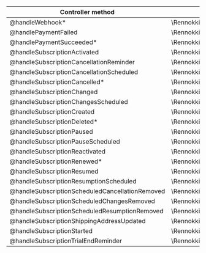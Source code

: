 | Controller method                               | Event class                                                                  |
|-------------------------------------------------|------------------------------------------------------------------------------|
| @handleWebhook*                                 | \Rennokki\Chargeswarm\Events\WebhookReceived::class                          |
| @handlePaymentFailed                            | \Rennokki\Chargeswarm\Events\PaymentFailed::class                            |
| @handlePaymentSucceeded*                        | \Rennokki\Chargeswarm\Events\PaymentSucceeded::class                         |
| @handleSubscriptionActivated                    | \Rennokki\Chargeswarm\Events\SubscriptionActivated::class                    |
| @handleSubscriptionCancellationReminder         | \Rennokki\Chargeswarm\Events\SubscriptionCancellationReminder::class         |
| @handleSubscriptionCancellationScheduled        | \Rennokki\Chargeswarm\Events\SubscriptionCancellationScheduled::class        |
| @handleSubscriptionCancelled*                   | \Rennokki\Chargeswarm\Events\SubscriptionCancelled::class                    |
| @handleSubscriptionChanged                      | \Rennokki\Chargeswarm\Events\SubscriptionChanged::class                      |
| @handleSubscriptionChangesScheduled             | \Rennokki\Chargeswarm\Events\SubscriptionChangesScheduled::class             |
| @handleSubscriptionCreated                      | \Rennokki\Chargeswarm\Events\SubscriptionCreated::class                      |
| @handleSubscriptionDeleted*                     | \Rennokki\Chargeswarm\Events\SubscriptionDeleted::class                      |
| @handleSubscriptionPaused                       | \Rennokki\Chargeswarm\Events\SubscriptionPaused::class                       |
| @handleSubscriptionPauseScheduled               | \Rennokki\Chargeswarm\Events\SubscriptionPauseScheduled::class               |
| @handleSubscriptionReactivated                  | \Rennokki\Chargeswarm\Events\SubscriptionReactivated::class                  |
| @handleSubscriptionRenewed*                     | \Rennokki\Chargeswarm\Events\SubscriptionRenewed::class                      |
| @handleSubscriptionResumed                      | \Rennokki\Chargeswarm\Events\SubscriptionResumed::class                      |
| @handleSubscriptionResumptionScheduled          | \Rennokki\Chargeswarm\Events\SubscriptionResumptionScheduled::class          |
| @handleSubscriptionScheduledCancellationRemoved | \Rennokki\Chargeswarm\Events\SubscriptionScheduledCancellationRemoved::class |
| @handleSubscriptionScheduledChangesRemoved      | \Rennokki\Chargeswarm\Events\SubscriptionScheduledChangesRemoved::class      |
| @handleSubscriptionScheduledResumptionRemoved   | \Rennokki\Chargeswarm\Events\SubscriptionScheduledResumptionRemoved::class   |
| @handleSubscriptionShippingAddressUpdated       | \Rennokki\Chargeswarm\Events\SubscriptionShippingAddressUpdated::class       |
| @handleSubscriptionStarted                      | \Rennokki\Chargeswarm\Events\SubscriptionStarted::class                      |
| @handleSubscriptionTrialEndReminder             | \Rennokki\Chargeswarm\Events\SubscriptionTrialEndReminder::class             |